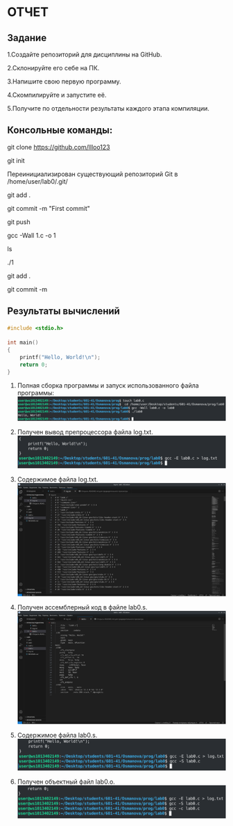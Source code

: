 # ОТЧЕТ
## Задание
1.Создайте репозиторий для дисциплины на GitHub.

2.Склонируйте его себе на ПК.

3.Напишите свою первую программу.

4.Скомпилируйте и запустите её.

5.Получите по отдельности результаты каждого этапа компиляции.

## Консольные команды:
git clone https://github.com/llloo123

git init

Переинициализирован существующий репозиторий Git в /home/user/lab0/.git/

git add .

git commit -m "First commit"

git push

gcc -Wall 1.c -o 1

ls 

./1

git add .

git commit -m 

## Результаты вычислений

```c
#include <stdio.h>

int main()
{
    printf("Hello, World!\n");
    return 0;
} 
```

1. Полная сборка программы и запуск использованного файла программы:
![pic 1](pics/1.png) 

2. Получен вывод препроцессора файла log.txt.
![pic 2](pics/2.png)

3. Содержимое файла log.txt.
![pic 3](pics/3.png) 

4. Получен ассемблерный код в файле lab0.s.
![pic 4](pics/4.png) 

5. Содержимое файла lab0.s.
![pic 5](pics/5.png) 

6. Получен объектный файл lab0.o.
![pic 6](pics/6.png) 
